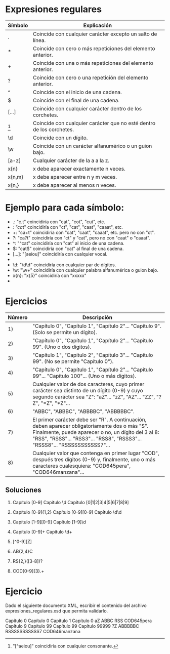# Expresiones regulares

| Símbolo | Explicación |
|---------|-------------|
| .       | Coincide con cualquier carácter excepto un salto de línea. |
| *       | Coincide con cero o más repeticiones del elemento anterior. |
| +       | Coincide con una o más repeticiones del elemento anterior. |
| ?       | Coincide con cero o una repetición del elemento anterior. |
| ^       | Coincide con el inicio de una cadena. |
| $       | Coincide con el final de una cadena. |
| [...]   | Coincide con cualquier carácter dentro de los corchetes. |
| [^...]  | Coincide con cualquier carácter que no esté dentro de los corchetes. |
| \d      | Coincide con un dígito. |
| \w      | Coincide con un carácter alfanumérico o un guion bajo. |
| [a-z]   | Cualquier carácter de la a a la z. |
| x{n}    | x debe aparecer exactamente n veces. |
| x{n,m}  | x debe aparecer entre n y m veces. |
| x{n,}   | x debe aparecer al menos n veces. |



# Ejemplo para cada símbolo:

- .: "c.t" coincidiría con "cat", "cot", "cut", etc.
- *: "ca*t" coincidiría con "ct", "cat", "caat", "caaat", etc.
- +: "ca+t" coincidiría con "cat", "caat", "caaat", etc. pero no con "ct".
- ?: "ca?t" coincidiría con "ct" y "cat", pero no con "caat" o "caaat".
- ^: "^cat" coincidiría con "cat" al inicio de una cadena.
- $: "cat$" coincidiría con "cat" al final de una cadena.
- [...]: "[aeiou]" coincidiría con cualquier vocal.
- [^...]: "[^aeiou]" coincidiría con cualquier consonante.
- \d: "\d\d" coincidiría con cualquier par de dígitos.
- \w: "\w+" coincidiría con cualquier palabra alfanumérica o guion bajo.
- x{n}: "x{5}" coincidiría con "xxxxx"
- 

# Ejercicios
| Número | Descripción |
|--------|-------------|
| 1)     | "Capítulo 0", "Capítulo 1", "Capítulo 2"... "Capítulo 9". (Solo se permite un dígito). |
| 2)     | "Capítulo 0", "Capítulo 1", "Capítulo 2"... "Capítulo 99". (Uno o dos dígitos). |
| 3)     | "Capítulo 1", "Capítulo 2", "Capítulo 3"... "Capítulo 99". (No se permite "Capítulo 0"). |
| 4)     | "Capítulo 0", "Capítulo 1", "Capítulo 2"... "Capítulo 99"... "Capítulo 100"... (Uno o más dígitos). |
| 5)     | Cualquier valor de dos caracteres, cuyo primer carácter sea distinto de un dígito (0-9) y cuyo segundo carácter sea "Z": "aZ"... "zZ", "AZ"... "ZZ", "?Z", "=Z", "*Z"... |
| 6)     | "ABBC", "ABBBC", "ABBBBC", "ABBBBBC". |
| 7)     | El primer carácter debe ser "R". A continuación, deben aparecer obligatoriamente dos o más "S". Finalmente, puede aparecer o no, un dígito del 3 al 8: "RSS", "RSSS"... "RSS3"... "RSS8", "RSSS3"... "RSSS8"... "RSSSSSSSSSSS7"... |
| 8)     | Cualquier valor que contenga en primer lugar "COD", después tres dígitos (0-9) y, finalmente, uno o más caracteres cualesquiera: "COD645pera", "COD646manzana"... |

## Soluciones
1.  Capítulo [0-9] 
    Capítulo \d 
    Capítulo [0|1|2|3|4|5|6|7|8|9]

2. Capítulo [0-9]{1,2}
   Capítulo [0-9][0-9]
   Capítulo \d\d

3. Capítulo [1-9][0-9]
   Capítulo [1-9]\d

4. Capítulo [0-9]+
   Capítulo \d+

5. [^0-9][Z]

6. AB{2,4}C

7. RS{2,}([3-8])?

8. COD[0-9]{3}.+

# Ejercicio
Dado el siguiente documento XML, escribir el contenido del archivo expresiones_regulares.xsd que permita validarlo. 

<?xml version="1.0" encoding="UTF-8"?>
<expresiones-regulares xmlns:xsi="http://www.w3.org/2001/XMLSchema-instance"
xsi:noNamespaceSchemaLocation="expresiones-regulares.xsd">
   <expresiones>
      <expresion1>Capítulo 0</expresion1>
      <expresion2>Capítulo 0</expresion2>
      <expresion3>Capítulo 1</expresion3>
      <expresion4>Capítulo 0</expresion4>
      <expresion5>aZ</expresion5>
      <expresion6>ABBC</expresion6>
      <expresion7>RSS</expresion7>
      <expresion8>COD645pera</expresion8>
   </expresiones>
   <expresiones>
      <expresion1>Capítulo 9</expresion1>
      <expresion2>Capítulo 99</expresion2>
      <expresion3>Capítulo 99</expresion3>
      <expresion4>Capítulo 99999</expresion4>
      <expresion5>?Z</expresion5>
      <expresion6>ABBBBBC</expresion6>
      <expresion7>RSSSSSSSSSSS7</expresion7>
      <expresion8>COD646manzana</expresion8>
   </expresiones>
</expresiones-regulares>